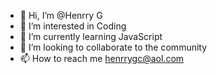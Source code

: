 - 👋 Hi, I’m @Henrry G
- 👀 I’m interested in Coding
- 🌱 I’m currently learning JavaScript  
- 💞️ I’m looking to collaborate to the community
- 📫 How to reach me henrrygc@aol.com

<!---
FullStackSoft/FullStackSoft is a ✨ special ✨ repository because its `README.md` (this file) appears on your GitHub profile.
You can click the Preview link to take a look at your changes.
--->

